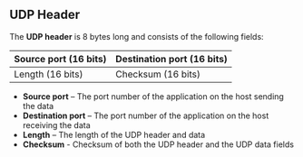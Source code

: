 ## UDP Header

The **UDP header** is 8 bytes long and consists of the following fields:

| Source port (16 bits) | Destination port (16 bits) |
| --------------------- | -------------------------- |
| Length (16 bits)      | Checksum (16 bits)         |

- **Source port** – The port number of the application on the host sending the data
- **Destination port** – The port number of the application on the host receiving the data
- **Length** – The length of the UDP header and data
- **Checksum** - Checksum of both the UDP header and the UDP data fields
